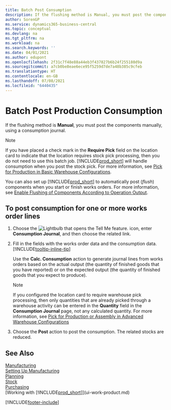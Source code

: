 ```yaml
---
title: Batch Post Consumption
description: If the flushing method is Manual, you must post the components manually, using a consumption journal.
author: SorenGP
ms.service: dynamics365-business-central
ms.topic: conceptual
ms.devlang: na
ms.tgt_pltfrm: na
ms.workload: na
ms.search.keywords: ''
ms.date: 04/01/2021
ms.author: edupont
ms.openlocfilehash: 2f31c7f48e88a44eb3f437827b6b24f255180d9a
ms.sourcegitcommit: a7cb0be8eae6ece95f5259d7de7a48b385c9cfeb
ms.translationtype: HT
ms.contentlocale: en-GB
ms.lasthandoff: 07/08/2021
ms.locfileid: "6440435"
---
```

# <a name="batch-post-production-consumption"></a>Batch Post Production Consumption

If the flushing method is **Manual**, you must post the components manually, using a consumption journal.  

>[!NOTE]
> If you have placed a check mark in the **Require Pick** field on the location card to indicate that the location requires stock pick processing, then you do not need to use this batch job. [!INCLUDE[prod_short](includes/prod_short.md)] will handle consumption when you post the stock pick. For more information, see [Pick for Production in Basic Warehouse Configurations](warehouse-how-to-pick-for-production.md#pick-for-production-in-basic-warehouse-configurations).  

You can also set up [!INCLUDE[prod_short](includes/prod_short.md)] to automatically post (*flush*) components when you start or finish works orders. For more information, see [Enable Flushing of Components According to Operation Output](production-how-to-flush-components-according-to-operation-output.md).

## <a name="to-post-consumption-for-one-or-more-production-order-lines"></a>To post consumption for one or more works order lines

1. Choose the ![Lightbulb that opens the Tell Me feature.](media/ui-search/search_small.png "Tell me what you want to do") icon, enter **Consumption Journal**, and then choose the related link.  
2. Fill in the fields with the works order data and the consumption data. [!INCLUDE[tooltip-inline-tip](includes/tooltip-inline-tip_md.md)]  

    Use the **Calc. Consumption** action to generate journal lines from works orders based on the actual output (the quantity of finished goods that you have reported) or on the expected output (the quantity of finished goods that you expect to produce).

    > [!NOTE]
    > If you configured the location card to require warehouse pick processing, then only quantities that are already picked through a warehouse activity can be entered in the **Quantity** field in the **Consumption Journal** page, not any calculated quantity. For more information, see [Pick for Production or Assembly in Advanced Warehouse Configurations](warehouse-how-to-pick-for-internal-operations-in-advanced-warehousing.md)

3. Choose the **Post** action to post the consumption. The related stocks are reduced.

## <a name="see-also"></a>See Also

[Manufacturing](production-manage-manufacturing.md)  
[Setting Up Manufacturing](production-configure-production-processes.md)  
[Planning](production-planning.md)  
[Stock](inventory-manage-inventory.md)  
[Purchasing](purchasing-manage-purchasing.md)  
[Working with [!INCLUDE[prod_short](includes/prod_short.md)]](ui-work-product.md)  

[!INCLUDE[footer-include](includes/footer-banner.md)]
